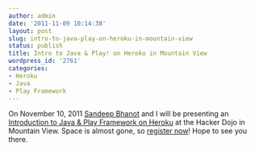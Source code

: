```yaml
---
author: admin
date: '2011-11-09 10:14:38'
layout: post
slug: intro-to-java-play-on-heroku-in-mountain-view
status: publish
title: Intro to Java & Play! on Heroku in Mountain View
wordpress_id: '2761'
categories:
- Heroku
- Java
- Play Framework
---
```


On November 10, 2011 [Sandeep Bhanot](https://twitter.com/cloudysan) and I
will be presenting an [Introduction to Java & Play Framework on
Heroku](http://www.meetup.com/HandsOnProgrammingEvents/events/38029722/) at
the Hacker Dojo in Mountain View. Space is almost gone, so [register
now](http://www.meetup.com/HandsOnProgrammingEvents/events/38029722/)! Hope to
see you there.

